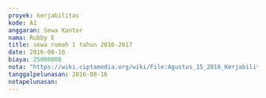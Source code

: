 ```yaml
---
proyek: kerjabilitas
kode: A1
anggaran: Sewa Kantor
nama: Rubby E
title: sewa rumah 1 tahun 2016-2017
date: 2016-08-16
biaya: 25000000
nota: "https://wiki.ciptamedia.org/wiki/File:Agustus_15_2016_Kerjabilitas_A1_Sewa_Rumah_satu_tahun_Rubby_E.jpg"
tanggalpelunasan: 2016-08-16
notapelunasan:
---
```

